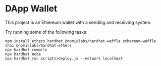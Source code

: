# DApp Wallet

This project is an Ethereum wallet with a sending and receiving system.

Try running some of the following tasks:

```shell
npm install ethers hardhat @nomiclabs/hardhat-waffle ethereum-waffle chai @nomiclabs/hardhat-ethers
npx hardhat compile
npx hardhat node
npx hardhat run scripts/deploy.js --network localhost
```
